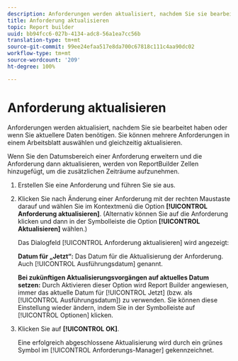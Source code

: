 ```yaml
---
description: Anforderungen werden aktualisiert, nachdem Sie sie bearbeitet haben oder wenn Sie aktuellere Daten benötigen. Sie können mehrere Anforderungen in einem Arbeitsblatt auswählen und gleichzeitig aktualisieren.
title: Anforderung aktualisieren
topic: Report builder
uuid: bb94fcc6-027b-4134-adc8-56a1ea7cc56b
translation-type: tm+mt
source-git-commit: 99ee24efaa517e8da700c67818c111c4aa90dc02
workflow-type: tm+mt
source-wordcount: '209'
ht-degree: 100%

---
```



# Anforderung aktualisieren

Anforderungen werden aktualisiert, nachdem Sie sie bearbeitet haben oder wenn Sie aktuellere Daten benötigen. Sie können mehrere Anforderungen in einem Arbeitsblatt auswählen und gleichzeitig aktualisieren.

Wenn Sie den Datumsbereich einer Anforderung erweitern und die Anforderung dann aktualisieren, werden von ReportBuilder Zellen hinzugefügt, um die zusätzlichen Zeiträume aufzunehmen.

1. Erstellen Sie eine Anforderung und führen Sie sie aus.
1. Klicken Sie nach Änderung einer Anforderung mit der rechten Maustaste darauf und wählen Sie im Kontextmenü die Option **[!UICONTROL Anforderung aktualisieren]**. (Alternativ können Sie auf die Anforderung klicken und dann in der Symbolleiste die Option **[!UICONTROL Aktualisieren]** wählen.)

   Das Dialogfeld [!UICONTROL Anforderung aktualisieren] wird angezeigt:

   **Datum für „Jetzt“:** Das Datum für die Aktualisierung der Anforderung. Auch [!UICONTROL Ausführungsdatum] genannt.

   **Bei zukünftigen Aktualisierungsvorgängen auf aktuelles Datum setzen:** Durch Aktivieren dieser Option wird Report Builder angewiesen, immer das aktuelle Datum für [!UICONTROL Jetzt] (bzw. als [!UICONTROL Ausführungsdatum]) zu verwenden. Sie können diese Einstellung wieder ändern, indem Sie in der Symbolleiste auf [!UICONTROL Optionen] klicken.
1. Klicken Sie auf **[!UICONTROL OK]**.

   Eine erfolgreich abgeschlossene Aktualisierung wird durch ein grünes Symbol im [!UICONTROL Anforderungs-Manager] gekennzeichnet.
